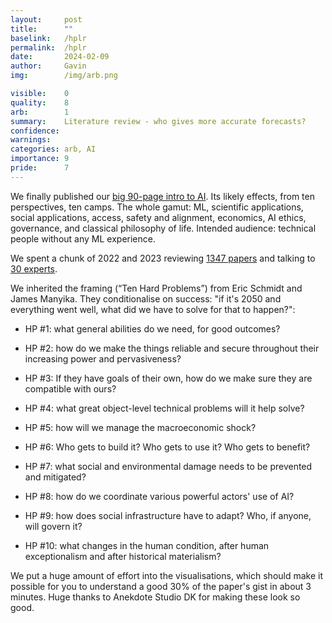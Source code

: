 ```yaml
---
layout:     post
title:      ""
baselink:   /hplr
permalink:  /hplr
date:       2024-02-09
author:     Gavin   
img:        /img/arb.png

visible:    0
quality:    8
arb:        1
summary:    Literature review - who gives more accurate forecasts?
confidence: 
warnings:   
categories: arb, AI
importance: 9
pride:      7
---
```



We finally published our [big 90-page intro to AI](https://twitter.com/g_leech_/status/1755542850433946107). Its likely effects, from ten perspectives, ten camps. The whole gamut: ML, scientific applications, social applications, access, safety and alignment, economics, AI ethics, governance, and classical philosophy of life. Intended audience: technical people without any ML experience.


We spent a chunk of 2022 and 2023 reviewing [1347 papers](https://t.co/Immcsg2YUq) and talking to [30 experts](https://pbs.twimg.com/media/GFzn1BrWIAA0FRd?format=jpg&name=large).


We inherited the framing (“Ten Hard Problems”) from Eric Schmidt and James Manyika. They conditionalise on success: "if it's 2050 and everything went well, what did we have to solve for that to happen?":


* HP #1: what general abilities do we need, for good outcomes?


* HP #2: how do we make the things reliable and secure throughout their increasing power and pervasiveness?


* HP #3: If they have goals of their own, how do we make sure they are compatible with ours?


* HP #4: what great object-level technical problems will it help solve?


* HP #5: how will we manage the macroeconomic shock?


* HP #6: Who gets to build it? Who gets to use it? Who gets to benefit?


* HP #7: what social and environmental damage needs to be prevented and mitigated?


* HP #8: how do we coordinate various powerful actors' use of AI?


* HP #9: how does social infrastructure have to adapt? Who, if anyone, will govern it?


* HP #10: what changes in the human condition, after human exceptionalism and after historical materialism?


We put a huge amount of effort into the visualisations, which should make it possible for you to understand a good 30% of the paper's gist in about 3 minutes. Huge thanks to Anekdote Studio DK for making these look so good.